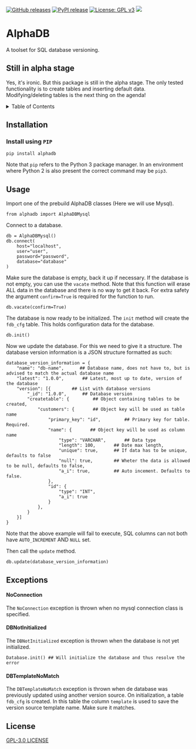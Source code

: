 [![GitHub releases](https://img.shields.io/github/v/release/w-kuipers/alphadb)](https://github.com/w-kuipers/alphadb/releases)
[![PyPI release](https://img.shields.io/pypi/v/alphadb.svg)](https://pypi.org/project/alphadb/)
[![License: GPL v3](https://img.shields.io/badge/License-GPLv3-blue.svg)](https://www.gnu.org/licenses/gpl-3.0)
[![](https://img.shields.io/github/last-commit/w-kuipers/alphadb?label=last%20modified)](https://github.com/w-kuipers/alphadb)

# AlphaDB

A toolset for SQL database versioning. 

## Still in alpha stage
Yes, it's ironic. But this package is still in the alpha stage. The only tested functionality is to create tables and inserting default data. Modifying/deleting tables is the next thing on the agenda!

<details>
  <summary>Table of Contents</summary>
  <ol>
    <li>
      <a href="#installation">Installation</a>
      <ul>
        <li><a href="#install-using-pip">Install using PIP</a></li>
      </ul>
    </li>
    <li><a href="#usage">Usage</a></li>
    <li><a href="#exceptions">Exceptions</a></li>
    <li><a href="#license">License</a></li>
  </ol>
</details>

## Installation

### Install using `PIP`

    pip install alphadb

Note that `pip` refers to the Python 3 package manager. In an environment where Python 2 is also present the correct command may be `pip3`.

## Usage
Import one of the prebuild AlphaDB classes (Here we will use Mysql).

    from alphadb import AlphaDBMysql

Connect to a database.

    db = AlphaDBMysql()
    db.connect(
        host="localhost",
        user="user",
        password="password",
        database="database"
    )

Make sure the database is empty, back it up if necessary. If the database is not empty, you can use the `vacate` method.
Note that this function will erase ALL data in the database and there is no way to get it back. For extra safety the argument `confirm=True` is required for the function to run.
    
    db.vacate(confirm=True)

The database is now ready to be initialized. The `init` method will create the `fdb_cfg` table. This holds configuration data for the database.
    
    db.init()

Now we update the database. For this we need to give it a structure. The database version information is a JSON structure formatted as such:
   
    database_version_information = {
        "name": "db-name",      ## Database name, does not have to, but is advised to match the actual database name
        "latest": "1.0.0",       ## Latest, most up to date, version of the database
        "version": [{        ## List with database versions
            "_id": "1.0.0",      ## Database version
            "createtable": {         ## Object containing tables to be created,
                "customers": {       ## Object key will be used as table name
                    "primary_key": "id",         ## Primary key for table. Required.
                    "name": {       ## Object key will be used as column name
                        "type": "VARCHAR",       ## Data type
                        "length": 100,       ## Date max length,
                        "unique": true,      ## If data has to be unique, defaults to false
                        "null": true,        ## Wheter the data is allowed to be null, defaults to false,
                        "a_i": true,         ## Auto incement. Defaults to false.
                    },
                    "id": {
                        "type": "INT",
                        "a_i": true
                    }
                },
            }
        }]
    }

Note that the above example will fail to execute, SQL columns can not both have `AUTO_INCREMENT` AND `NULL` set.

Then call the `update` method.

    db.update(database_version_information)

## Exceptions

#### NoConnection

The `NoConnection` exception is thrown when no mysql connection class is specified.

#### DBNotInitialized

The `DBNotInitialized` exception is thrown when the database is not yet initialized.

    Database.init() ## Will initialize the database and thus resolve the error

#### DBTemplateNoMatch

The `DBTemplateNoMatch` exception is thrown when de database was previously updated using another version source.
On initialization, a table `fdb_cfg` is created. In this table the column `template` is used to save the version source template name. Make sure it matches.

## License

[GPL-3.0 LICENSE](https://github.com/w-kuipers/alphadb/blob/main/LICENSE)
